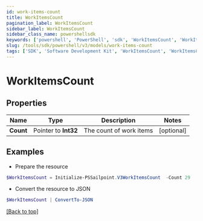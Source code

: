 ```yaml
---
id: work-items-count
title: WorkItemsCount
pagination_label: WorkItemsCount
sidebar_label: WorkItemsCount
sidebar_class_name: powershellsdk
keywords: ['powershell', 'PowerShell', 'sdk', 'WorkItemsCount', 'WorkItemsCount'] 
slug: /tools/sdk/powershell/v3/models/work-items-count
tags: ['SDK', 'Software Development Kit', 'WorkItemsCount', 'WorkItemsCount']
---
```



# WorkItemsCount

## Properties

Name | Type | Description | Notes
------------ | ------------- | ------------- | -------------
**Count** |  Pointer to **Int32** | The count of work items | [optional] 

## Examples

- Prepare the resource
```powershell
$WorkItemsCount = Initialize-PSSailpoint.V3WorkItemsCount  -Count 29
```

- Convert the resource to JSON
```powershell
$WorkItemsCount | ConvertTo-JSON
```


[[Back to top]](#) 

